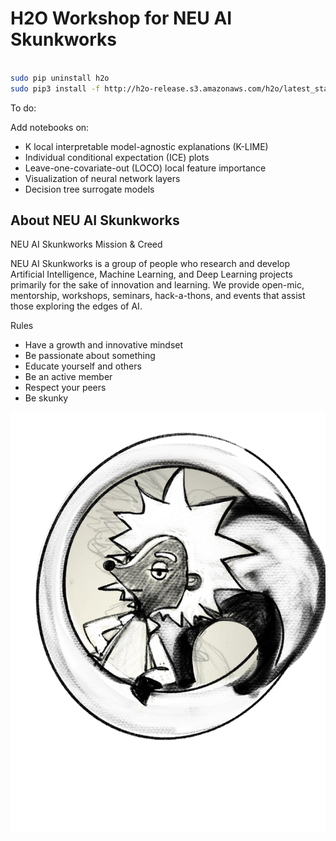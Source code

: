# H2O Workshop for NEU AI Skunkworks


```bash 

sudo pip uninstall h2o
sudo pip3 install -f http://h2o-release.s3.amazonaws.com/h2o/latest_stable_Py.html h2o

```

To do:

Add notebooks on:

* K local interpretable model-agnostic explanations (K-LIME)    
* Individual conditional expectation (ICE) plots    
* Leave-one-covariate-out (LOCO) local feature importance     
* Visualization of neural network layers    
* Decision tree surrogate models   


## About NEU AI Skunkworks

NEU AI Skunkworks Mission & Creed

NEU AI Skunkworks is a group of people who research and develop Artificial Intelligence, Machine Learning, and Deep Learning projects primarily for the sake of innovation and learning. We provide open-mic, mentorship, workshops, seminars, hack-a-thons, and events that assist those exploring the edges of AI.

Rules
* Have a growth and innovative mindset  
* Be passionate about something  
* Educate yourself and others  
* Be an active member  
* Respect your peers  
* Be skunky  


![NEU AI Skunkworks](logos/smartypants_skunk_4.jpg)